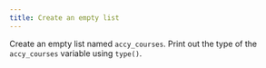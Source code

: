 ```yaml
---
title: Create an empty list
---
```


Create an empty list named `accy_courses`. Print out the type of the `accy_courses` variable using `type()`.
